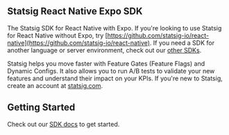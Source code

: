## Statsig React Native Expo SDK

The Statsig SDK for React Native with Expo. If you're looking to use Statsig for React Native without Expo, try [https://github.com/statsig-io/react-native](https://github.com/statsig-io/react-native). If you need a SDK for another language or server environment, check out our [other SDKs](https://docs.statsig.com/#sdks).

Statsig helps you move faster with Feature Gates (Feature Flags) and Dynamic Configs. It also allows you to run A/B tests to validate your new features and understand their impact on your KPIs. If you're new to Statsig, create an account at [statsig.com](https://www.statsig.com).

## Getting Started

Check out our [SDK docs](https://docs.statsig.com/client/reactNativeExpoSDK) to get started.
